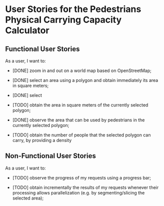 # User Stories for the Pedestrians Physical Carrying Capacity Calculator

## Functional User Stories

As a user, I want to:

- [DONE] zoom in and out on a world map based on OpenStreetMap;
  
- [DONE] select an area using a polygon and obtain immediately its area in square meters;

- [DONE] select
   
- [TODO] obtain the area in square meters of the currently selected polygon;

- [DONE] observe the area that can be used by pedestrians in the currently selected polygon;
 
- [TODO] obtain the number of people that the selected polygon can carry, by providing a density


## Non-Functional User Stories

As a user, I want to:

- [TODO] observe the progress of my requests using a progress bar;

- [TODO] obtain incrementally the results of my requests whenever their processing allows parallelization (e.g. by segmenting/slicing the selected area);
